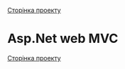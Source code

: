 [Сторінка проекту](https://github.com/Forgefill/TTP-41_IT_Course_Project)


# Asp.Net web MVC




[Сторінка проекту](https://github.com/Forgefill/TTP-41_IT_Course_Project)

